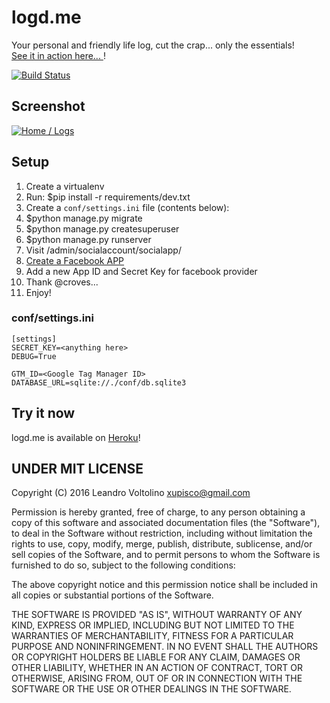 # logd.me 
Your personal and friendly life log, cut the crap... only the essentials!  
[See it in action here... ](http://logd.me)!

[![Build Status](https://travis-ci.org/xupisco/logd.me.svg?branch=master)](https://travis-ci.org/xupisco/logd.me)


## Screenshot
[![Home / Logs](http://i.imgur.com/MdnDs9j.png)](http://i.imgur.com/MdnDs9j.png)


## Setup

1. Create a virtualenv
2. Run: $pip install -r requirements/dev.txt
3. Create a ```conf/settings.ini``` file (contents below):
4. $python manage.py migrate
5. $python manage.py createsuperuser
6. $python manage.py runserver
7. Visit /admin/socialaccount/socialapp/
8. [Create a Facebook APP](https://developers.facebook.com/)
9. Add a new App ID and Secret Key for facebook provider
10. Thank @croves...
11. Enjoy!


### conf/settings.ini

```
[settings]
SECRET_KEY=<anything here>
DEBUG=True

GTM_ID=<Google Tag Manager ID>  
DATABASE_URL=sqlite://./conf/db.sqlite3
```


## Try it now

logd.me is available on [Heroku](http://logd.me)!


## UNDER MIT LICENSE

Copyright (C) 2016 Leandro Voltolino <xupisco@gmail.com>

Permission is hereby granted, free of charge, to any person obtaining a copy of this software and associated documentation files (the "Software"), to deal in the Software without restriction, including without limitation the rights to use, copy, modify, merge, publish, distribute, sublicense, and/or sell copies of the Software, and to permit persons to whom the Software is furnished to do so, subject to the following conditions:

The above copyright notice and this permission notice shall be included in all copies or substantial portions of the Software.

THE SOFTWARE IS PROVIDED "AS IS", WITHOUT WARRANTY OF ANY KIND, EXPRESS OR IMPLIED, INCLUDING BUT NOT LIMITED TO THE WARRANTIES OF MERCHANTABILITY, FITNESS FOR A PARTICULAR PURPOSE AND NONINFRINGEMENT. IN NO EVENT SHALL THE AUTHORS OR COPYRIGHT HOLDERS BE LIABLE FOR ANY CLAIM, DAMAGES OR OTHER LIABILITY, WHETHER IN AN ACTION OF CONTRACT, TORT OR OTHERWISE, ARISING FROM, OUT OF OR IN CONNECTION WITH THE SOFTWARE OR THE USE OR OTHER DEALINGS IN THE SOFTWARE.
